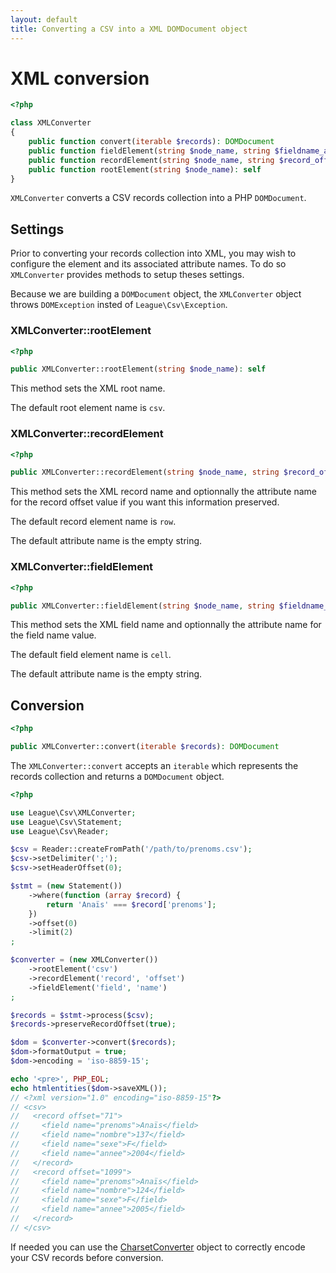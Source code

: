 ```yaml
---
layout: default
title: Converting a CSV into a XML DOMDocument object
---
```


# XML conversion

~~~php
<?php

class XMLConverter
{
    public function convert(iterable $records): DOMDocument
    public function fieldElement(string $node_name, string $fieldname_attribute_name = ''): self
    public function recordElement(string $node_name, string $record_offset_attribute_name = ''): self
    public function rootElement(string $node_name): self
}
~~~

`XMLConverter` converts a CSV records collection into a PHP `DOMDocument`.

## Settings

Prior to converting your records collection into XML, you may wish to configure the element and its associated attribute names. To do so `XMLConverter` provides methods to setup theses settings.

<p class="message-warning">Because we are building a <code>DOMDocument</code> object, the <code>XMLConverter</code> object throws <code>DOMException</code> insted of <code>League\Csv\Exception</code>.</p>

### XMLConverter::rootElement

~~~php
<?php

public XMLConverter::rootElement(string $node_name): self
~~~

This method sets the XML root name.

<p class="message-info">The default root element name is <code>csv</code>.</p>

### XMLConverter::recordElement

~~~php
<?php

public XMLConverter::recordElement(string $node_name, string $record_offset_attribute_name = ''): self
~~~

This method sets the XML record name and optionnally the attribute name for the record offset value if you want this information preserved.

<p class="message-info">The default record element name is <code>row</code>.</p>
<p class="message-info">The default attribute name is the empty string.</p>

### XMLConverter::fieldElement

~~~php
<?php

public XMLConverter::fieldElement(string $node_name, string $fieldname_attribute_name = ''): self
~~~

This method sets the XML field name and optionnally the attribute name for the field name value.

<p class="message-info">The default field element name is <code>cell</code>.</p>
<p class="message-info">The default attribute name is the empty string.</p>

## Conversion

~~~php
<?php

public XMLConverter::convert(iterable $records): DOMDocument
~~~

The `XMLConverter::convert` accepts an `iterable` which represents the records collection and returns a `DOMDocument` object.

~~~php
<?php

use League\Csv\XMLConverter;
use League\Csv\Statement;
use League\Csv\Reader;

$csv = Reader::createFromPath('/path/to/prenoms.csv');
$csv->setDelimiter(';');
$csv->setHeaderOffset(0);

$stmt = (new Statement())
    ->where(function (array $record) {
        return 'Anaïs' === $record['prenoms'];
    })
    ->offset(0)
    ->limit(2)
;

$converter = (new XMLConverter())
    ->rootElement('csv')
    ->recordElement('record', 'offset')
    ->fieldElement('field', 'name')
;

$records = $stmt->process($csv);
$records->preserveRecordOffset(true);

$dom = $converter->convert($records);
$dom->formatOutput = true;
$dom->encoding = 'iso-8859-15';

echo '<pre>', PHP_EOL;
echo htmlentities($dom->saveXML());
// <?xml version="1.0" encoding="iso-8859-15"?>
// <csv>
//   <record offset="71">
//     <field name="prenoms">Anaïs</field>
//     <field name="nombre">137</field>
//     <field name="sexe">F</field>
//     <field name="annee">2004</field>
//   </record>
//   <record offset="1099">
//     <field name="prenoms">Anaïs</field>
//     <field name="nombre">124</field>
//     <field name="sexe">F</field>
//     <field name="annee">2005</field>
//   </record>
// </csv>
~~~

<p class="message-info">If needed you can use the <a href="/9.0/converter/charset/">CharsetConverter</a> object to correctly encode your CSV records before conversion.</p>